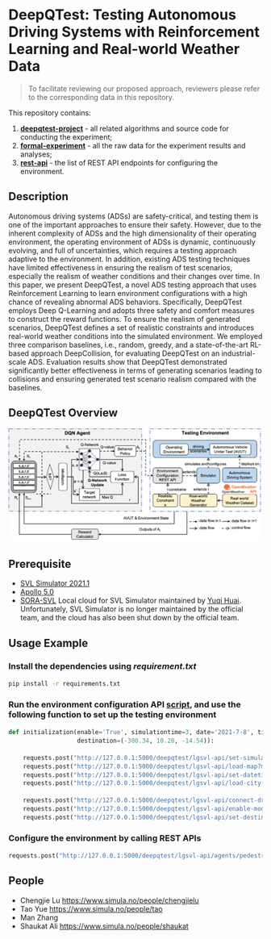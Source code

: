 # DeepQTest: Testing Autonomous Driving Systems with Reinforcement Learning and Real-world Weather Data

> To facilitate reviewing our proposed approach, reviewers please refer to the corresponding data in this repository.<br/>

This repository contains:

1. **[deepqtest-project](https://github.com/Simula-COMPLEX/DeepQTest/tree/main/deepqtest-project)** - all related algorithms and source code for conducting the experiment;
2. **[formal-experiment](https://github.com/Simula-COMPLEX/DeepQTest/tree/main/formal-experiment)** - all the raw data for the experiment results and analyses;
3. **[rest-api](https://github.com/Simula-COMPLEX/DeepQTest/tree/main/rest-api)** - the list of REST API endpoints for configuring the environment.

## Description

Autonomous driving systems (ADSs) are safety-critical, and testing them is one of the important approaches to ensure their safety. However, due to the inherent complexity of ADSs and the high dimensionality of their operating environment, the operating environment of ADSs is dynamic, continuously evolving, and full of uncertainties, which requires a testing approach adaptive to the environment. In addition, existing ADS testing techniques have limited effectiveness in ensuring the realism of test scenarios, especially the realism of weather conditions and their changes over time. In this paper, we present DeepQTest, a novel ADS testing approach that uses Reinforcement Learning to learn environment configurations with a high chance of revealing abnormal ADS behaviors. Specifically, DeepQTest employs Deep Q-Learning and adopts three safety and comfort measures to construct the reward functions. To ensure the realism of generated scenarios, DeepQTest defines a set of realistic constraints and introduces real-world weather conditions into the simulated environment. We employed three comparison baselines, i.e., random, greedy, and a state-of-the-art RL-based approach DeepCollision, for evaluating DeepQTest on an industrial-scale ADS. Evaluation results show that DeepQTest demonstrated significantly better effectiveness in terms of generating scenarios leading to collisions and ensuring generated test scenario realism compared with the baselines.
 
## DeepQTest Overview

<div align=center><img src="https://github.com/Simula-COMPLEX/DeepQTest/blob/main/figures/overview.png" width="960" /></div>

## Prerequisite

- [SVL Simulator 2021.1](https://github.com/lgsvl/simulator/releases/tag/2021.1)
- [Apollo 5.0](https://github.com/ApolloAuto/apollo/releases/tag/v5.0.0)
- [SORA-SVL](https://github.com/YuqiHuai/SORA-SVL) Local cloud for SVL Simulator maintained by [Yuqi Huai](https://github.com/YuqiHuai). Unfortunately, SVL Simulator is no longer maintained by the official team, and the cloud has also been shut down by the official team.

## Usage Example

### Install the dependencies using *requirement.txt*
```sh
pip install -r requirements.txt
```

### Run the environment configuration API [script](https://github.com/Simula-COMPLEX/DeepQTest/blob/main/deepqtest-project/restapi/svlapis/environment_configuration_rest_apis.py), and use the following function to set up the testing environment

```python
def initialization(enable='True', simulationtime=3, date='2021-7-8', time='8:00:00', city='SanFrancisco', road_start='road1_start',
                   destination=(-300.34, 10.20, -14.54)):

    requests.post("http://127.0.0.1:5000/deepqtest/lgsvl-api/set-simulationtime?simulationtime={}".format(simulationtime))
    requests.post("http://127.0.0.1:5000/deepqtest/lgsvl-api/load-map?map={}&road_start={}".format('SanFrancisco', road_start))
    requests.post("http://127.0.0.1:5000/deepqtest/lgsvl-api/set-datetime?date={}&time={}".format(date, time))
    requests.post("http://127.0.0.1:5000/deepqtest/lgsvl-api/load-city-weather?city={}&date={}".format(city, date))

    requests.post("http://127.0.0.1:5000/deepqtest/lgsvl-api/connect-dreamview")
    requests.post("http://127.0.0.1:5000/deepqtest/lgsvl-api/enable-modules")
    requests.post("http://127.0.0.1:5000/deepqtest/lgsvl-api/set-destination?des_x={}&des_y={}&des_z={}".format(destination[0], destination[1], destination[2]))
```

### Configure the environment by calling REST APIs

```python
requests.post("http://127.0.0.1:5000/deepqtest/lgsvl-api/agents/pedestrian/cross-road?direction=right")
```

## People

- Chengjie Lu https://www.simula.no/people/chengjielu
- Tao Yue https://www.simula.no/people/tao
- Man Zhang
- Shaukat Ali https://www.simula.no/people/shaukat
